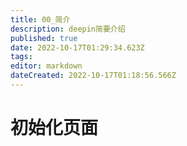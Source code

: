 ```yaml
---
title: 00_简介
description: deepin简要介绍
published: true
date: 2022-10-17T01:29:34.623Z
tags: 
editor: markdown
dateCreated: 2022-10-17T01:18:56.566Z
---
```


# 初始化页面